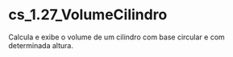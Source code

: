 # cs_1.27_VolumeCilindro
Calcula e exibe o volume de um cilindro com base circular e com determinada altura.
